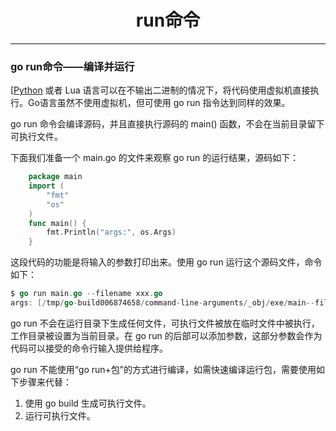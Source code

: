 <center><h1>run命令</h1></center>

---

### go run命令——编译并运行

[[Python](https://www.naoketang.com/docs/python-tutorial) 或者 Lua 语言可以在不输出二进制的情况下，将代码使用虚拟机直接执行。Go语言虽然不使用虚拟机，但可使用 go run 指令达到同样的效果。

go run 命令会编译源码，并且直接执行源码的 main() 函数，不会在当前目录留下可执行文件。

下面我们准备一个 main.go 的文件来观察 go run 的运行结果，源码如下：

```go
    package main
    import (   
        "fmt"
        "os"
    )
    func main() {
        fmt.Println("args:", os.Args)
    }
```

这段代码的功能是将输入的参数打印出来。使用 go run 运行这个源码文件，命令如下：

```go
$ go run main.go --filename xxx.go
args: [/tmp/go-build006874658/command-line-arguments/_obj/exe/main--filename xxx.go]
```

go run 不会在运行目录下生成任何文件，可执行文件被放在临时文件中被执行，工作目录被设置为当前目录。在 go run 的后部可以添加参数，这部分参数会作为代码可以接受的命令行输入提供给程序。

go run 不能使用“go run+包”的方式进行编译，如需快速编译运行包，需要使用如下步骤来代替：

1. 使用 go build 生成可执行文件。
2. 运行可执行文件。

